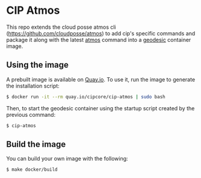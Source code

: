 # CIP Atmos

This repo extends the cloud posse atmos cli (https://github.com/cloudposse/atmos) to add cip's specific commands and package it along with the latest [atmos](https://atmos.tools/) command into a [geodesic](https://github.com/cloudposse/geodesic) container image.

## Using the image

A prebuilt image is available on [Quay.io](https://quay.io). To use it, run the image to generate the installation script:

```bash
$ docker run -it --rm quay.io/cipcore/cip-atmos | sudo bash
```

Then, to start the geodesic container using the startup script created by the previous command:

```bash
$ cip-atmos
```

## Build the image

You can build your own image with the following:

```bash
$ make docker/build
```